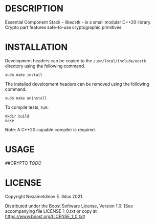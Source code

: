 # DESCRIPTION
Essential Component Stack - libecstk - is a small modular C++20 library. Crypto part features safe-to-use cryptographic primitives.

# INSTALLATION
Development headers can be copied to the `/usr/local/include/ecstk` directory using the following command.

```
sudo make install
```

The installed development headers can be removed using the following command.

```
sudo make uninstall
```

To compile tests, run:

```
mkdir build
make
```

Note: A C++20-capable compiler is required.

# USAGE
##CRYPTO
_TODO_

# LICENSE
Copyright Nezametdinov E. Ildus 2021.

Distributed under the Boost Software License, Version 1.0.
(See accompanying file LICENSE_1_0.txt or copy at https://www.boost.org/LICENSE_1_0.txt)
